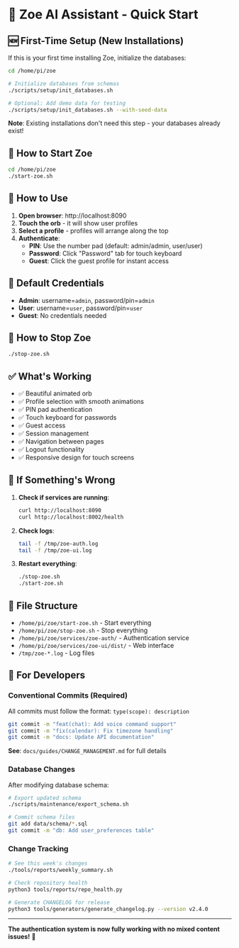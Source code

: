 # 🌟 Zoe AI Assistant - Quick Start

## 🆕 First-Time Setup (New Installations)

If this is your first time installing Zoe, initialize the databases:

```bash
cd /home/pi/zoe

# Initialize databases from schemas
./scripts/setup/init_databases.sh

# Optional: Add demo data for testing
./scripts/setup/init_databases.sh --with-seed-data
```

**Note**: Existing installations don't need this step - your databases already exist!

## 🚀 How to Start Zoe

```bash
cd /home/pi/zoe
./start-zoe.sh
```

## 📱 How to Use

1. **Open browser**: http://localhost:8090
2. **Touch the orb** - it will show user profiles
3. **Select a profile** - profiles will arrange along the top
4. **Authenticate**:
   - **PIN**: Use the number pad (default: admin/admin, user/user)  
   - **Password**: Click "Password" tab for touch keyboard
   - **Guest**: Click the guest profile for instant access

## 🔑 Default Credentials

- **Admin**: username=`admin`, password/pin=`admin`
- **User**: username=`user`, password/pin=`user`
- **Guest**: No credentials needed

## 🛑 How to Stop Zoe

```bash
./stop-zoe.sh
```

## ✅ What's Working

- ✅ Beautiful animated orb
- ✅ Profile selection with smooth animations
- ✅ PIN pad authentication
- ✅ Touch keyboard for passwords
- ✅ Guest access
- ✅ Session management
- ✅ Navigation between pages
- ✅ Logout functionality
- ✅ Responsive design for touch screens

## 🐛 If Something's Wrong

1. **Check if services are running**:
   ```bash
   curl http://localhost:8090
   curl http://localhost:8002/health
   ```

2. **Check logs**:
   ```bash
   tail -f /tmp/zoe-auth.log
   tail -f /tmp/zoe-ui.log
   ```

3. **Restart everything**:
   ```bash
   ./stop-zoe.sh
   ./start-zoe.sh
   ```

## 📁 File Structure

- `/home/pi/zoe/start-zoe.sh` - Start everything
- `/home/pi/zoe/stop-zoe.sh` - Stop everything  
- `/home/pi/zoe/services/zoe-auth/` - Authentication service
- `/home/pi/zoe/services/zoe-ui/dist/` - Web interface
- `/tmp/zoe-*.log` - Log files

## 🔄 For Developers

### Conventional Commits (Required)

All commits must follow the format: `type(scope): description`

```bash
git commit -m "feat(chat): Add voice command support"
git commit -m "fix(calendar): Fix timezone handling"
git commit -m "docs: Update API documentation"
```

**See**: `docs/guides/CHANGE_MANAGEMENT.md` for full details

### Database Changes

After modifying database schema:

```bash
# Export updated schema
./scripts/maintenance/export_schema.sh

# Commit schema files
git add data/schema/*.sql
git commit -m "db: Add user_preferences table"
```

### Change Tracking

```bash
# See this week's changes
./tools/reports/weekly_summary.sh

# Check repository health
python3 tools/reports/repo_health.py

# Generate CHANGELOG for release
python3 tools/generators/generate_changelog.py --version v2.4.0
```

---
**The authentication system is now fully working with no mixed content issues!** 🎉
